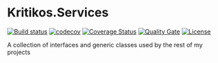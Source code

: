 # Kritikos.Services

[![Build status](https://ci.appveyor.com/api/projects/status/9hti6xr5gd3xtfxv/branch/master?svg=true)](https://ci.appveyor.com/project/akritikos/kritikos-services/branch/master)
[![codecov](https://codecov.io/gh/akritikos/Kritikos.Services/branch/master/graph/badge.svg)](https://codecov.io/gh/akritikos/Kritikos.Services)
[![Coverage Status](https://sonarcloud.io/api/project_badges/measure?project=Services&metric=alert_status)](https://coveralls.io/github/akritikos/Kritikos.Services?branch=master)
[![Quality Gate](https://sonarcloud.io/api/badges/gate?key=Olympus)](https://sonarcloud.io/dashboard?id=Services)
[![License](https://img.shields.io/badge/License-Apache%202.0-blue.svg)](https://opensource.org/licenses/Apache-2.0)

A collection of interfaces and generic classes used by the rest of my projects
